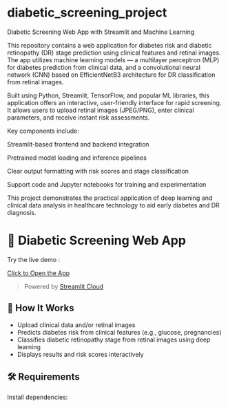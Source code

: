 # diabetic_screening_project
Diabetic Screening Web App with Streamlit and Machine Learning

This repository contains a web application for diabetes risk and diabetic retinopathy (DR) stage prediction using clinical features and retinal images. The app utilizes machine learning models — a multilayer perceptron (MLP) for diabetes prediction from clinical data, and a convolutional neural network (CNN) based on EfficientNetB3 architecture for DR classification from retinal images.

Built using Python, Streamlit, TensorFlow, and popular ML libraries, this application offers an interactive, user-friendly interface for rapid screening. It allows users to upload retinal images (JPEG/PNG), enter clinical parameters, and receive instant risk assessments.

Key components include:

Streamlit-based frontend and backend integration

Pretrained model loading and inference pipelines

Clear output formatting with risk scores and stage classification

Support code and Jupyter notebooks for training and experimentation

This project demonstrates the practical application of deep learning and clinical data analysis in healthcare technology to aid early diabetes and DR diagnosis.
# 🚀 Diabetic Screening Web App

Try the live demo :

[Click to Open the App](https://diabeticscreeningproject-27.streamlit.app/)

> Powered by [Streamlit Cloud](https://streamlit.io/cloud)

## 🧠 How It Works

- Upload clinical data and/or retinal images
- Predicts diabetes risk from clinical features (e.g., glucose, pregnancies)
- Classifies diabetic retinopathy stage from retinal images using deep learning
- Displays results and risk scores interactively

## 🛠 Requirements

Install dependencies:



